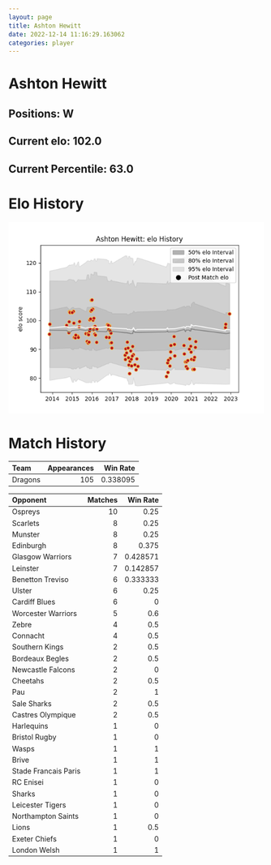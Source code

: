 ```yaml
---  
layout: page  
title: Ashton Hewitt  
date: 2022-12-14 11:16:29.163062  
categories: player  
---
```

# Ashton Hewitt

## Positions: W

## Current elo: 102.0

## Current Percentile: 63.0

# Elo History


![elo history](history_AshtonHewitt.png)
# Match History


| Team    |   Appearances |   Win Rate |
|:--------|--------------:|-----------:|
| Dragons |           105 |   0.338095 |

| Opponent             |   Matches |   Win Rate |
|:---------------------|----------:|-----------:|
| Ospreys              |        10 |   0.25     |
| Scarlets             |         8 |   0.25     |
| Munster              |         8 |   0.25     |
| Edinburgh            |         8 |   0.375    |
| Glasgow Warriors     |         7 |   0.428571 |
| Leinster             |         7 |   0.142857 |
| Benetton Treviso     |         6 |   0.333333 |
| Ulster               |         6 |   0.25     |
| Cardiff Blues        |         6 |   0        |
| Worcester Warriors   |         5 |   0.6      |
| Zebre                |         4 |   0.5      |
| Connacht             |         4 |   0.5      |
| Southern Kings       |         2 |   0.5      |
| Bordeaux Begles      |         2 |   0.5      |
| Newcastle Falcons    |         2 |   0        |
| Cheetahs             |         2 |   0.5      |
| Pau                  |         2 |   1        |
| Sale Sharks          |         2 |   0.5      |
| Castres Olympique    |         2 |   0.5      |
| Harlequins           |         1 |   0        |
| Bristol Rugby        |         1 |   0        |
| Wasps                |         1 |   1        |
| Brive                |         1 |   1        |
| Stade Francais Paris |         1 |   1        |
| RC Enisei            |         1 |   0        |
| Sharks               |         1 |   0        |
| Leicester Tigers     |         1 |   0        |
| Northampton Saints   |         1 |   0        |
| Lions                |         1 |   0.5      |
| Exeter Chiefs        |         1 |   0        |
| London Welsh         |         1 |   1        |